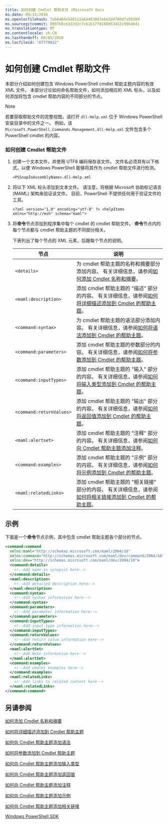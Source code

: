 ```yaml
---
title: 如何创建 Cmdlet 帮助文件 |Microsoft Docs
ms.date: 09/13/2016
ms.openlocfilehash: 7ab0404e5d0122a64483883e6e2d4760dfa5038d
ms.sourcegitcommit: 0907b8c6322d2c7c61b17f8168d53452c8964b41
ms.translationtype: MT
ms.contentlocale: zh-CN
ms.lasthandoff: 08/05/2020
ms.locfileid: "87779822"
---
```

# <a name="how-to-create-the-cmdlet-help-file"></a>如何创建 Cmdlet 帮助文件

本部分介绍如何创建包含 Windows PowerShell cmdlet 帮助主题内容的有效 XML 文件。 本部分讨论如何命名帮助文件，如何添加相应的 XML 标头，以及如何添加将包含 cmdlet 帮助内容的不同部分的节点。

> [!NOTE]
> 若要获取帮助文件的完整视图，请打开 `dll-Help.xml` 位于 Windows PowerShell 安装目录中的文件之一。 例如，该 `Microsoft.PowerShell.Commands.Management.dll-Help.xml` 文件包含多个 PowerShell cmdlet 的内容。

### <a name="how-to-create-a-cmdlet-help-file"></a>如何创建 Cmdlet 帮助文件

1. 创建一个文本文件，并使用 UTF8 编码保存该文件。 文件名必须具有以下格式，以便 Windows PowerShell 能够将其作为 cmdlet 帮助文件进行检测。

   `<PSSnapInAssemblyName>.dll-Help.xml`

1. 将以下 XML 标头添加到文本文件。 请注意，将根据 Microsoft 协助标记语言 (MAML) 架构来验证该文件。 目前，PowerShell 不提供任何用于验证文件的工具。

   `<?xml version="1.0" encoding="utf-8" ?> <helpItems xmlns="http://msh" schema="maml">`

1. 将**命令**节点添加到程序集中每个 cmdlet 的 cmdlet 帮助文件。 **命令**节点内的每个节点都与 cmdlet 帮助主题的不同部分相关。

   下表列出了每个节点的 XML 元素，后跟每个节点的说明。

   |           节点           |                                                                                                     说明                                                                                                     |
   | ------------------------ | ------------------------------------------------------------------------------------------------------------------------------------------------------------------------------------------------------------------- |
   | `<details>`              | 为 cmdlet 帮助主题的名称和摘要部分添加内容。 有关详细信息，请参阅[如何添加 Cmdlet 名称和摘要](./how-to-add-the-cmdlet-name-and-synopsis-to-a-cmdlet-help-topic.md)。 |
   | `<maml:description>`     | 添加 cmdlet 帮助主题的 "描述" 部分的内容。 有关详细信息，请参阅[如何将详细描述添加到 Cmdlet 的帮助主题](./how-to-add-a-cmdlet-description.md)。                    |
   | `<command:syntax>`       | 为 cmdlet 帮助主题的语法部分添加内容。 有关详细信息，请参阅[如何将语法添加到 Cmdlet 的帮助主题](./how-to-add-syntax-to-a-cmdlet-help-topic.md)。                                  |
   | `<command:parameters>`   | 添加 cmdlet 帮助主题的参数部分的内容。 有关详细信息，请参阅[如何将参数添加到 Cmdlet 的帮助主题](./how-to-add-parameter-information.md)。                                  |
   | `<command:inputTypes>`   | 添加 cmdlet 帮助主题的 "输入" 部分的内容。 有关详细信息，请参阅[如何将输入类型添加到 Cmdlet 的帮助主题](./how-to-add-input-types-to-a-cmdlet-help-topic.md)。                        |
   | `<command:returnValues>` | 添加 cmdlet 帮助主题的 "输出" 部分的内容。 有关详细信息，请参阅[如何将返回值添加到 Cmdlet 的帮助主题](./how-to-add-return-values-to-a-cmdlet-help-topic.md)。                   |
   | `<maml:alertset>`        | 添加 cmdlet 帮助主题的 "注释" 部分的内容。 有关详细信息，请参阅[如何向 Cmdlet 帮助主题添加注释](./how-to-add-notes-to-a-cmdlet-help-topic.md)。                                      |
   | `<command:examples>`     | 添加 cmdlet 帮助主题的 "示例" 部分的内容。 有关详细信息，请参阅[如何将示例添加到 Cmdlet 的帮助主题](./how-to-add-examples-to-a-cmdlet-help-topic.md)。                            |
   | `<maml:relatedLinks>`    | 添加 cmdlet 帮助主题的 "相关链接" 部分的内容。 有关详细信息，请参阅[如何将相关链接添加到 Cmdlet 的帮助主题](./how-to-add-related-links-to-a-cmdlet-help-topic.md)。             |

## <a name="example"></a>示例

 下面是一个**命令**节点示例，其中包含 cmdlet 帮助主题各个部分的节点。

```xml
<command:command
  xmlns:maml="http://schemas.microsoft.com/maml/2004/10"
  xmlns:command="http://schemas.microsoft.com/maml/dev/command/2004/10"
  xmlns:dev="http://schemas.microsoft.com/maml/dev/2004/10">
  <command:details>
    <!--Add name an synopsis here-->
  </command:details>
  <maml:description>
    <!--Add detailed description here-->
  </maml:description>
  <command:syntax>
    <!--Add syntax information here-->
  </command:syntax>
  <command:parameters>
    <!--Add parameter information here-->
  </command:parameters>
  <command:inputTypes>
    <!--Add input type information here-->
  </command:inputTypes>
  <command:returnValues>
    <!--Add return value information here-->
  </command:returnValues>
  <maml:alertSet>
    <!--Add Note information here-->
  </maml:alertSet>
  <command:examples>
    <!--Add cmdlet examples here-->
  </command:examples>
  <maml:relatedLinks>
    <!--Add links to related content here-->
  </maml:relatedLinks>
</command:command>
```

## <a name="see-also"></a>另请参阅

 [如何添加 Cmdlet 名称和摘要](./how-to-add-the-cmdlet-name-and-synopsis-to-a-cmdlet-help-topic.md)

 [如何将详细描述添加到 Cmdlet 帮助主题](./how-to-add-a-cmdlet-description.md)

 [如何向 Cmdlet 帮助主题添加语法](./how-to-add-syntax-to-a-cmdlet-help-topic.md)

 [如何将参数添加到 Cmdlet 帮助主题](./how-to-add-parameter-information.md)

 [如何向 Cmdlet 帮助主题添加输入类型](./how-to-add-input-types-to-a-cmdlet-help-topic.md)

 [如何向 Cmdlet 帮助主题添加返回值](./how-to-add-return-values-to-a-cmdlet-help-topic.md)

 [如何向 Cmdlet 帮助主题添加注释](./how-to-add-notes-to-a-cmdlet-help-topic.md)

 [如何向 Cmdlet 帮助主题添加示例](./how-to-add-examples-to-a-cmdlet-help-topic.md)

 [如何向 Cmdlet 帮助主题添加相关链接](./how-to-add-related-links-to-a-cmdlet-help-topic.md)

 [Windows PowerShell SDK](../windows-powershell-reference.md)
